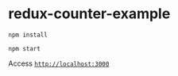 # redux-counter-example
    npm install

    npm start

Access [`http://localhost:3000`](http://localhost:3000)
